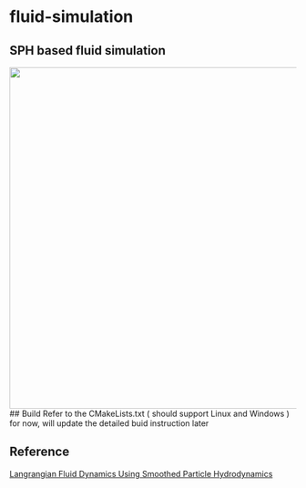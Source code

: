 # fluid-simulation
## SPH based fluid simulation
<div align='center'>
    <img src='demo.gif' width = '600px'>
</div>
## Build
Refer to the CMakeLists.txt ( should support Linux and Windows ) for now, will update the detailed buid instruction later

## Reference
[Langrangian Fluid Dynamics Using Smoothed Particle Hydrodynamics](http://image.diku.dk/projects/media/kelager.06.pdf)